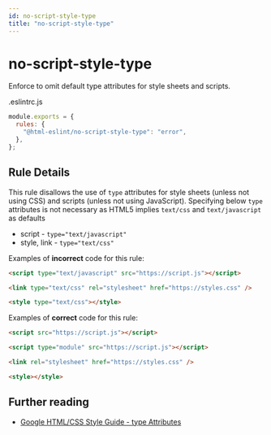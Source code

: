 ```yaml
---
id: no-script-style-type
title: "no-script-style-type"
---
```


# no-script-style-type

Enforce to omit default type attributes for style sheets and scripts.

.eslintrc.js

```js
module.exports = {
  rules: {
    "@html-eslint/no-script-style-type": "error",
  },
};
```

## Rule Details

This rule disallows the use of `type` attributes for style sheets (unless not using CSS) and scripts (unless not using JavaScript).
Specifying below `type` attributes is not necessary as HTML5 implies `text/css` and `text/javascript` as defaults

- script - `type="text/javascript"`
- style, link - `type="text/css"`

Examples of **incorrect** code for this rule:

```html
<script type="text/javascript" src="https://script.js"></script>
```

```html
<link type="text/css" rel="stylesheet" href="https://styles.css" />
```

```html
<style type="text/css"></style>
```

Examples of **correct** code for this rule:

```html
<script src="https://script.js"></script>
```

```html
<script type="module" src="https://script.js"></script>
```

```html
<link rel="stylesheet" href="https://styles.css" />
```

```html
<style></style>
```

## Further reading

- [Google HTML/CSS Style Guide - type Attributes](https://google.github.io/styleguide/htmlcssguide.html#type_Attributes)
